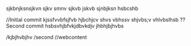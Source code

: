 
 sjkbnjksnsjkvn sjkv smnv sjkvb jskvb sjnbjksn
hsbcshb

//Initial commit
kjssfvvbfsjfvb
hjbchjcv shvs
vbhssv shjvbs;v
vhlvbslhsb
??Second commit
hsbsvhjbfvkjdbvkdjv
jhbhjbjhvbs


/kjbjhvbjhv
/second
//webcontent
